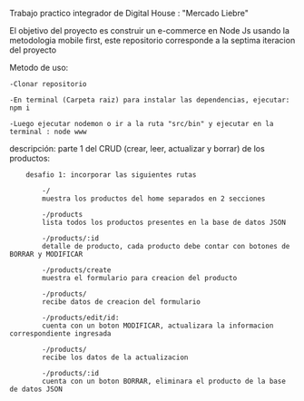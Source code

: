Trabajo practico integrador de Digital House : "Mercado Liebre"

El objetivo del proyecto es construir un e-commerce en Node Js usando la metodologia mobile first, este repositorio corresponde a la septima iteracion del proyecto

Metodo de uso:

    -Clonar repositorio

    -En terminal (Carpeta raiz) para instalar las dependencias, ejecutar: npm i

    -Luego ejecutar nodemon o ir a la ruta "src/bin" y ejecutar en la terminal : node www

 descripción: parte 1 del CRUD (crear, leer, actualizar y borrar) de los productos:

        desafio 1: incorporar las siguientes rutas
            
            -/
            muestra los productos del home separados en 2 secciones
            
            -/products
            lista todos los productos presentes en la base de datos JSON

            -/products/:id
            detalle de producto, cada producto debe contar con botones de BORRAR y MODIFICAR

            -/products/create
            muestra el formulario para creacion del producto

            -/products/
            recibe datos de creacion del formulario

            -/products/edit/id:
            cuenta con un boton MODIFICAR, actualizara la informacion correspondiente ingresada

            -/products/
            recibe los datos de la actualizacion

            -/products/:id
            cuenta con un boton BORRAR, eliminara el producto de la base de datos JSON